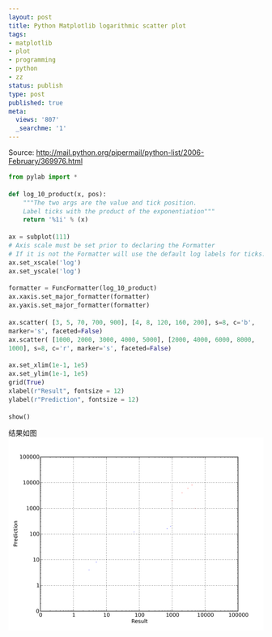 ```yaml
---
layout: post
title: Python Matplotlib logarithmic scatter plot
tags:
- matplotlib
- plot
- programming
- python
- zz
status: publish
type: post
published: true
meta:
  views: '807'
  _searchme: '1'
---
```

Source: <a href="http://mail.python.org/pipermail/python-list/2006-February/369976.html">http://mail.python.org/pipermail/python-list/2006-February/369976.html</a>

```python
from pylab import *

def log_10_product(x, pos):
    """The two args are the value and tick position.
    Label ticks with the product of the exponentiation"""
    return '%1i' % (x)

ax = subplot(111)
# Axis scale must be set prior to declaring the Formatter
# If it is not the Formatter will use the default log labels for ticks.
ax.set_xscale('log')
ax.set_yscale('log')

formatter = FuncFormatter(log_10_product)
ax.xaxis.set_major_formatter(formatter)
ax.yaxis.set_major_formatter(formatter)

ax.scatter( [3, 5, 70, 700, 900], [4, 8, 120, 160, 200], s=8, c='b',
marker='s', faceted=False)
ax.scatter( [1000, 2000, 3000, 4000, 5000], [2000, 4000, 6000, 8000,
1000], s=8, c='r', marker='s', faceted=False)

ax.set_xlim(1e-1, 1e5)
ax.set_ylim(1e-1, 1e5)
grid(True)
xlabel(r"Result", fontsize = 12)
ylabel(r"Prediction", fontsize = 12)

show()
```
结果如图
![](/images/2010/07/logarithmic_scatter.png)
